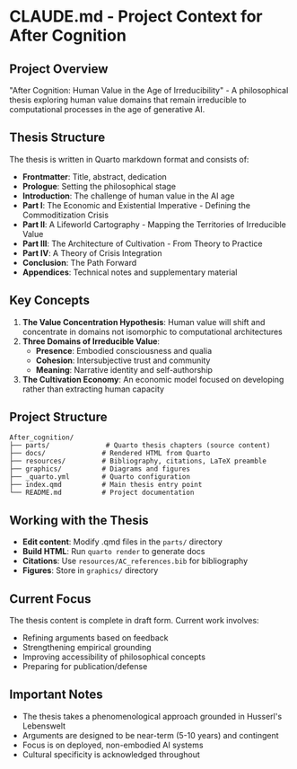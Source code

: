 # CLAUDE.md - Project Context for After Cognition

## Project Overview
"After Cognition: Human Value in the Age of Irreducibility" - A philosophical thesis exploring human value domains that remain irreducible to computational processes in the age of generative AI.

## Thesis Structure
The thesis is written in Quarto markdown format and consists of:
- **Frontmatter**: Title, abstract, dedication
- **Prologue**: Setting the philosophical stage
- **Introduction**: The challenge of human value in the AI age
- **Part I**: The Economic and Existential Imperative - Defining the Commoditization Crisis
- **Part II**: A Lifeworld Cartography - Mapping the Territories of Irreducible Value
- **Part III**: The Architecture of Cultivation - From Theory to Practice
- **Part IV**: A Theory of Crisis Integration
- **Conclusion**: The Path Forward
- **Appendices**: Technical notes and supplementary material

## Key Concepts
1. **The Value Concentration Hypothesis**: Human value will shift and concentrate in domains not isomorphic to computational architectures
2. **Three Domains of Irreducible Value**:
   - **Presence**: Embodied consciousness and qualia
   - **Cohesion**: Intersubjective trust and community
   - **Meaning**: Narrative identity and self-authorship
3. **The Cultivation Economy**: An economic model focused on developing rather than extracting human capacity

## Project Structure
```
After_cognition/
├── parts/              # Quarto thesis chapters (source content)
├── docs/              # Rendered HTML from Quarto
├── resources/         # Bibliography, citations, LaTeX preamble
├── graphics/          # Diagrams and figures
├── _quarto.yml        # Quarto configuration
├── index.qmd          # Main thesis entry point
└── README.md          # Project documentation
```

## Working with the Thesis
- **Edit content**: Modify .qmd files in the `parts/` directory
- **Build HTML**: Run `quarto render` to generate docs
- **Citations**: Use `resources/AC_references.bib` for bibliography
- **Figures**: Store in `graphics/` directory

## Current Focus
The thesis content is complete in draft form. Current work involves:
- Refining arguments based on feedback
- Strengthening empirical grounding
- Improving accessibility of philosophical concepts
- Preparing for publication/defense

## Important Notes
- The thesis takes a phenomenological approach grounded in Husserl's Lebenswelt
- Arguments are designed to be near-term (5-10 years) and contingent
- Focus is on deployed, non-embodied AI systems
- Cultural specificity is acknowledged throughout